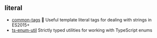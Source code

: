 ## literal

- [common-tags](https://github.com/zspecza/common-tags) 🔖 Useful template literal tags for dealing with strings in ES2015+
- [ts-enum-util](https://github.com/UselessPickles/ts-enum-util) Strictly typed utilities for working with TypeScript enums